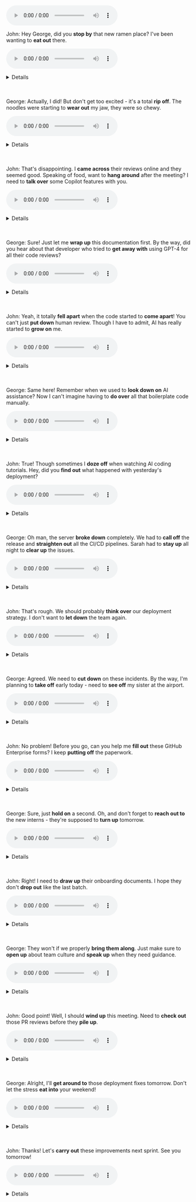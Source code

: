 <audio controls src="../output/conversation-3/full-audio.mp3"></audio>

John: Hey George, did you **stop by** that new ramen place? I've been wanting to **eat out** there.

<audio controls src="../output/conversation-3/sentence-001.mp3"></audio>

<details><summary>Details</summary>
<p>
 
ジョージ、あの新しいラーメン屋に立ち寄った？あそこで食べたかったんだ。

1. **stop by**
- 基本的な訳：立ち寄る、寄る
- byの感覚：
  - 「近くを通る」という基本的な意味から派生
  - 完全に目的地として向かうのではなく、「途中で」「ついでに」という軽い気持ちを表現
  - byは「そばを通る」という空間的な概念を表す前置詞で、この感覚がそのまま「ちょっと寄る」という意味に発展
  - 「完全に停止する(stop)」ではなく、「一時的に」という nuance を byが加えている

2. **eat out**
- 基本的な訳：外食する
- outの感覚：
  - 「家の外で」という意味を表現
  - 「通常の場所（家）から出て」という空間的な移動を示す
  - 「普段の習慣から外れて」という意味合いも含む
</p>
</details><br><br> 

George: Actually, I did! But don't get too excited - it's a total **rip off**. The noodles were starting to **wear out** my jaw, they were so chewy.

<audio controls src="../output/conversation-3/sentence-002.mp3"></audio>

<details><summary>Details</summary>
<p>

実は行ったんだ！でも期待しないでほしい - 完全に法外な値段だったよ。麺があまりにも硬くて顎が疲れてきちゃったよ。

1. **rip off**
- 基本的な訳：ぼったくり、法外な値段
- 感覚：
  - 「引き裂く(rip)」+「離れる(off)」から、お金を強制的に取られるイメージ
  - 消費者が不当に高い金額を取られる様子を表現
  - かなりネガティブな表現

2. **wear out**
- 基本的な訳：疲れ果てる、消耗する
- outの感覚：
  - 「完全に」という完了・極限状態を表現
  - エネルギーや体力が「尽きる」までという意味
  - 物理的な消耗と精神的な疲労の両方に使える
</p>
</details><br><br> 

John: That's disappointing. I **came across** their reviews online and they seemed good. Speaking of food, want to **hang around** after the meeting? I need to **talk over** some Copilot features with you.

<audio controls src="../output/conversation-3/sentence-003.mp3"></audio>

<details><summary>Details</summary>
<p>

残念だね。オンラインでレビューを見つけたんだけど、良さそうに見えたのに。ところで、食事の話と言えば、ミーティングの後に少し残らない？Copilotの機能について話し合いたいことがあるんだ。

1. **come across**
- 基本的な訳：偶然出会う、見つける
- acrossの感覚：
  - 「横切って」という空間的な移動から
  - 偶然的な出会いや発見を表現
  - 意図的な検索ではなく、ブラウジング中に「たまたま」という nuance

2. **hang around**
- 基本的な訳：とどまる、ぶらぶらする
- aroundの感覚：
  - 「周りに」という空間的な概念から
  - 特に目的もなく、リラックスした状態で過ごす
  - カジュアルな滞在を示唆

3. **talk over**
- 基本的な訳：話し合う、相談する
- overの感覚：
  - 「上から下まで」という網羅的な意味
  - 詳しく議論する、徹底的に話し合う
  - 一方的な会話ではなく、双方向のディスカッション
</p>
</details><br><br> 

George: Sure! Just let me **wrap up** this documentation first. By the way, did you hear about that developer who tried to **get away with** using GPT-4 for all their code reviews?

<audio controls src="../output/conversation-3/sentence-004.mp3"></audio>

<details><summary>Details</summary>
<p>

いいよ！ちょっとこのドキュメントを片付けさせてくれ。そういえば、GPT-4を使ってコードレビューを全部済ませようとした開発者の話、聞いた？

1. **wrap up**
- 基本的な訳：終わらせる、まとめる
- upの感覚：
  - 「包み込む(wrap)」+「完了(up)」
  - タスクを完了させる、きれいに終わらせる
  - 物を包むように、作業を締めくくる
  - 整然と終わらせるニュアンス

2. **get away with**
- 基本的な訳：（悪いことを）うまくやり過ごす、免れる
- 感覚：
  - 「逃げる(get away)」+「〜を持って(with)」
  - 本来なら罰せられるべきことを、うまく避ける
  - やや否定的なニュアンス
  - 倫理的にグレーな行為に対して使われることが多い
</p>
</details><br><br> 

John: Yeah, it totally **fell apart** when the code started to **come apart**! You can't just **put down** human review. Though I have to admit, AI has really started to **grow on** me.

<audio controls src="../output/conversation-3/sentence-005.mp3"></audio>

<details><summary>Details</summary>
<p>

うん、コードがめちゃくちゃになった時に完全に崩壊したんだよね！人間のレビューを軽視するわけにはいかないよ。でも認めざるを得ないけど、AIのことを段々好きになってきたんだ。

1. **fall apart** / **come apart**
- 基本的な訳：崩壊する、バラバラになる
- apartの感覚：
  - 「分離する」という基本的な意味
  - fall apartは突然の崩壊
  - come apartはより徐々に進行する崩壊
  - 物理的な分解だけでなく、計画や状況の破綻にも使用

2. **put down**
- 基本的な訳：軽視する、見下す
- downの感覚：
  - 「下に置く」という物理的な動作から
  - 精神的な「低く見る」という意味に発展
  - 否定的で軽蔑的なニュアンス

3. **grow on**
- 基本的な訳：（徐々に）好きになる
- onの感覚：
  - 「付着する」という物理的な意味から
  - 徐々に親しみや愛着が増していく様子
  - 最初は好きではなかったものへの感情の変化を表現
</p>
</details><br><br> 

George: Same here! Remember when we used to **look down on** AI assistance? Now I can't imagine having to **do over** all that boilerplate code manually.

<audio controls src="../output/conversation-3/sentence-006.mp3"></audio>

<details><summary>Details</summary>
<p>

私もだよ！AIアシスタントを見下していた時のことを覚えてる？今じゃ、ボイラープレートコードを手作業でやり直すなんて考えられないよ。

1. **look down on**
- 基本的な訳：見下す、軽蔑する
- down onの感覚：
  - 「上から下を見る」という物理的な視点から
  - 精神的な優越感や軽蔑を表現
  - 社会的・能力的な階層差を示唆
  - 継続的な態度を示す

2. **do over**
- 基本的な訳：やり直す、最初からやる
- overの感覚：
  - 「最初から最後まで」という完全性
  - 「上から下まで」という網羅的な意味
  - 完全にリセットして新しく始めるニュアンス
</p>
</details><br><br> 

John: True! Though sometimes I **doze off** when watching AI coding tutorials. Hey, did you **find out** what happened with yesterday's deployment?

<audio controls src="../output/conversation-3/sentence-007.mp3"></audio>

<details><summary>Details</summary>
<p>

そうだね！でもAIコーディングのチュートリアルを見てると時々居眠りしちゃうんだ。そういえば、昨日のデプロイメントで何が起きたか分かった？

1. **doze off**
- 基本的な訳：うとうとする、居眠りする
- offの感覚：
  - 「意識が離れる」という意味
  - 徐々に意識が遠のいていく様子
  - 完全な睡眠ではなく、軽い居眠りを示す
  - 「スイッチが切れる」ような感覚

2. **find out**
- 基本的な訳：発見する、理解する
- outの感覚：
  - 「隠れているものを外に出す」という意味
  - 情報や真実を明らかにする
  - 調査や探索の結果として得られる発見
  - 意図的な情報収集のニュアンス
</p>
</details><br><br> 

George: Oh man, the server **broke down** completely. We had to **call off** the release and **straighten out** all the CI/CD pipelines. Sarah had to **stay up** all night to **clear up** the issues.

<audio controls src="../output/conversation-3/sentence-008.mp3"></audio>

<details><summary>Details</summary>
<p>

ああ、サーバーが完全にダウンしちゃったんだ。リリースを中止して、CI/CDパイプラインを全部整理し直さないといけなかったんだ。サラは問題を解決するために一晩中起きていなければならなかったよ。

1. **break down**
- 基本的な訳：故障する、機能停止する
- downの感覚：
  - 「機能が停止する」という意味
  - システムや機械が完全に動作しなくなる状態
  - 突然の停止や失敗を示す

2. **call off**
- 基本的な訳：中止する、取りやめる
- offの感覚：
  - 「切る」「離す」という基本的な意味
  - 予定されていた事を取り消す
  - 公式な中止や取り消しを示す

3. **straighten out**
- 基本的な訳：整理する、正す
- outの感覚：
  - 「まっすぐに」という物理的な意味から
  - 問題や混乱を解決して整理する
  - 完全な解決を目指すニュアンス

4. **stay up**
- 基本的な訳：起きている、夜更かしする
- upの感覚：
  - 「起きている状態を保つ」
  - 通常の就寝時間を超えて活動する
  - 意図的な睡眠の延期を示す

5. **clear up**
- 基本的な訳：解決する、片付ける
- upの感覚：
  - 「きれいに」「完全に」という完了の意味
  - 問題や混乱を完全に解決する
  - 最終的な解決を示す
</p>
</details><br><br> 

John: That's rough. We should probably **think over** our deployment strategy. I don't want to **let down** the team again.

<audio controls src="../output/conversation-3/sentence-009.mp3"></audio>

<details><summary>Details</summary>
<p>

それは大変だったね。デプロイメント戦略について考え直した方がいいかもね。もうチームを失望させたくないんだ。

1. **think over**
- 基本的な訳：熟考する、よく考える
- overの感覚：
  - 「上から下まで」という網羅的な意味
  - 問題のあらゆる側面を検討する
  - 慎重に検討するニュアンス
  - 時間をかけて深く考えることを示す

2. **let down**
- 基本的な訳：失望させる、期待に応えられない
- downの感覚：
  - 「下がる」という物理的な意味から
  - 期待や信頼を裏切る
  - 感情的な「落胆」を引き起こす
  - 責任や義務を果たせないことを示す
</p>
</details><br><br> 

George: Agreed. We need to **cut down** on these incidents. By the way, I'm planning to **take off** early today - need to **see off** my sister at the airport.

<audio controls src="../output/conversation-3/sentence-010.mp3"></audio>

<details><summary>Details</summary>
<p>

そうだね。こういった事故を減らさないとね。そういえば、今日は早めに退社する予定なんだ - 空港で妹を見送らないといけないんだ。

1. **cut down**
- 基本的な訳：削減する、減らす
- downの感覚：
  - 「下げる」という基本的な意味
  - 量や頻度を減少させる
  - 意図的な削減を示す
  - 通常、望ましくないものを減らす文脈で使用

2. **take off**
- 基本的な訳：（仕事を）休む、出発する
- offの感覚：
  - 「離れる」という基本的な意味
  - 通常の予定や義務から離れる
  - 自由になる、解放されるニュアンス
  - 一時的な中断や休暇を示す

3. **see off**
- 基本的な訳：見送る、見送りに行く
- offの感覚：
  - 「出発する」という意味のoffと結びつく
  - 別れの場面で使用
  - 相手の出発に付き添う行為
  - 感情的な別れの儀式的な側面を持つ
</p>
</details><br><br> 

John: No problem! Before you go, can you help me **fill out** these GitHub Enterprise forms? I keep **putting off** the paperwork.

<audio controls src="../output/conversation-3/sentence-011.mp3"></audio>

<details><summary>Details</summary>
<p>

問題ないよ！行く前に、GitHub Enterpriseのフォームの記入を手伝ってくれない？書類仕事を先延ばしにしてたんだ。

1. **fill out**
- 基本的な訳：記入する、書き込む
- outの感覚：
  - 「空白を完全に埋める」という意味
  - フォームの全ての必要な部分を完成させる
  - 完全性を示す
  - 正式な文書作成のニュアンス

2. **put off**
- 基本的な訳：先延ばしにする、延期する
- offの感覚：
  - 「離す」「遠ざける」という基本的な意味
  - 時間的な延期を表現
  - 通常、義務や責任を避ける文脈で使用
  - やや否定的なニュアンスを持つ
</p>
</details><br><br> 

George: Sure, just **hold on** a second. Oh, and don't forget to **reach out to** the new interns - they're supposed to **turn up** tomorrow.

<audio controls src="../output/conversation-3/sentence-012.mp3"></audio>

<details><summary>Details</summary>
<p>

いいよ、ちょっと待ってね。あ、そうそう、新しいインターンに連絡するのを忘れないでね - 明日来る予定なんだ。

1. **hold on**
- 基本的な訳：待つ、ちょっと待って
- onの感覚：
  - 「継続する」という基本的な意味
  - 一時的な待機を要求する
  - 比較的短い時間の待機を示す
  - カジュアルな表現

2. **reach out to**
- 基本的な訳：連絡を取る、接触する
- outの感覚：
  - 「手を伸ばす」という物理的な動作から
  - 積極的に接触を試みる
  - 支援や協力を申し出る際にも使用
  - プロフェッショナルな文脈でよく使用

3. **turn up**
- 基本的な訳：現れる、到着する
- upの感覚：
  - 「表面に現れる」という意味
  - 予定や期待通りに出現する
  - やや予測可能な出現を示す
  - カジュアルな文脈で使用
</p>
</details><br><br> 

John: Right! I need to **draw up** their onboarding documents. I hope they don't **drop out** like the last batch.

<audio controls src="../output/conversation-3/sentence-013.mp3"></audio>

<details><summary>Details</summary>
<p>

そうだ！オンボーディングの書類を作成しないと。前回のグループのように途中で辞めないといいんだけど。

1. **draw up**
- 基本的な訳：（書類を）作成する、準備する
- upの感覚：
  - 「組み立てる」という基本的な意味
  - 正式な文書を作成する
  - 計画的で体系的な準備を示す
  - プロフェッショナルな文脈で使用

2. **drop out**
- 基本的な訳：途中で辞める、脱落する
- outの感覚：
  - 「外へ落ちる」という物理的な意味から
  - グループや組織から離脱する
  - 通常、否定的なニュアンス
  - 自発的な離脱を示唆
</p>
</details><br><br> 

George: They won't if we properly **bring them along**. Just make sure to **open up** about team culture and **speak up** when they need guidance.

<audio controls src="../output/conversation-3/sentence-014.mp3"></audio>

<details><summary>Details</summary>
<p>

私たちが適切に指導すれば大丈夫だよ。チームの文化について率直に話して、指導が必要な時にはしっかり声を上げることが大切だよ。

1. **bring along**
- 基本的な訳：育成する、一緒に連れていく
- alongの感覚：
  - 「一緒に前に進む」という意味
  - 成長や発展を支援する
  - 継続的なサポートを示す
  - メンタリング的な関係性を示唆

2. **open up**
- 基本的な訳：率直に話す、心を開く
- upの感覚：
  - 「閉じていたものを開く」という物理的な意味から
  - 感情や考えを共有する
  - 心理的な障壁を取り除く
  - 誠実なコミュニケーションを示す

3. **speak up**
- 基本的な訳：声を上げる、意見を述べる
- upの感覚：
  - 「声を上げる」という物理的な意味から
  - 積極的に意見を表明する
  - 自信を持って発言する
  - 建設的な提案や懸念の表明を示す
</p>
</details><br><br> 

John: Good point! Well, I should **wind up** this meeting. Need to **check out** those PR reviews before they **pile up**.

<audio controls src="../output/conversation-3/sentence-015.mp3"></audio>

<details><summary>Details</summary>
<p>

その通りだね！じゃあ、このミーティングを終わりにしようか。PRレビューが溜まる前に確認しないと。

1. **wind up**
- 基本的な訳：終了する、締めくくる
- upの感覚：
  - 「巻き上げる」という物理的な意味から
  - 活動や会話を完了させる
  - 整然と終了する
  - フォーマルな終了を示す

2. **check out**
- 基本的な訳：確認する、チェックする
- outの感覚：
  - 「外へ向かって」調べる
  - 詳細に調査する
  - 完全な確認を示す
  - 注意深い検証のニュアンス

3. **pile up**
- 基本的な訳：積み重なる、蓄積する
- upの感覚：
  - 「上へ積み重なる」という物理的な意味
  - 徐々に量が増加する
  - 通常、否定的なニュアンス
  - 管理が必要な状況を示唆
</p>
</details><br><br> 

George: Alright, I'll **get around to** those deployment fixes tomorrow. Don't let the stress **eat into** your weekend!

<audio controls src="../output/conversation-3/sentence-016.mp3"></audio>

<details><summary>Details</summary>
<p>

了解！デプロイメントの修正は明日やることにするよ。ストレスを週末に持ち込まないでね！

1. **get around to**
- 基本的な訳：時間を見つけて～する、いつか～する
- aroundの感覚：
  - 「回り道をして」という物理的な動きから
  - 「後回しにしていたことに最終的に取り組む」という意味
  - 優先度が低いタスクに対して使用
  - やや遅延を含意するニュアンス

2. **eat into**
- 基本的な訳：侵食する、むしばむ
- intoの感覚：
  - 「中へ入り込む」という物理的な動きから
  - 「徐々に浸食していく」という否定的な影響を表現
  - 時間やリソースが徐々に失われていく様子
  - 通常、望ましくない影響を示す
</p>
</details><br><br> 

John: Thanks! Let's **carry out** these improvements next sprint. See you tomorrow!

<audio controls src="../output/conversation-3/sentence-017.mp3"></audio>

<details><summary>Details</summary>
<p>

ありがとう！次のスプリントでこれらの改善を実施しよう。また明日ね！

1. **carry out**
- 基本的な訳：実行する、遂行する
- outの感覚：
  - 「外へ運び出す」という物理的な意味から
  - 計画を実際の行動に移す
  - 完全な実行を示す
  - プロジェクトや計画の実現を表現
</p>
</details><br><br> 

